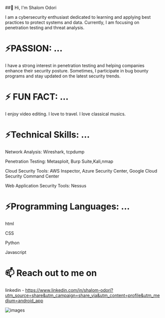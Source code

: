 ##👋 Hi, I'm Shalom Odori

I am a cybersecurity enthusiast dedicated to learning and applying best practices to protect systems and data. Currently, I am focusing on penetration testing and threat analysis.

# ⚡PASSION: ...

I have a strong interest in penetration testing and helping companies enhance their security posture. Sometimes, I participate in bug bounty programs and stay updated on the latest security trends.

# ⚡ FUN FACT: ...
I enjoy video editing.
I love to travel.
I love classical musics.

# ⚡Technical Skills: ...

Network Analysis: Wireshark, tcpdump

Penetration Testing: Metasploit, Burp Suite,Kali,nmap

Cloud Security Tools: AWS Inspector, Azure Security Center, Google Cloud Security Command Center

Web Application Security Tools: Nessus

# ⚡Programming Languages: ...
html


CSS


Python


Javascript






# 📫 Reach out to me on
linkedin - 
https://www.linkedin.com/in/shalom-odori?utm_source=share&utm_campaign=share_via&utm_content=profile&utm_medium=android_app

![images](https://github.com/user-attachments/assets/12713bc8-8cbd-4af3-ac5e-9e69af203ca3)




<!---
Shalom96/Shalom96 is a ✨ special ✨ repository because its `README.md` (this file) appears on your GitHub profile.
You can click the Preview link to take a look at your changes.
--->
